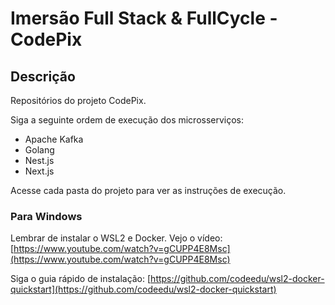 # Imersão Full Stack & FullCycle - CodePix

## Descrição

Repositórios do projeto CodePix.

Siga a seguinte ordem de execução dos microsserviços:

* Apache Kafka
* Golang
* Nest.js
* Next.js

Acesse cada pasta do projeto para ver as instruções de execução.

### Para Windows 

Lembrar de instalar o WSL2 e Docker. Vejo o vídeo: [https://www.youtube.com/watch?v=gCUPP4E8Msc](https://www.youtube.com/watch?v=gCUPP4E8Msc) 

Siga o guia rápido de instalação: [https://github.com/codeedu/wsl2-docker-quickstart](https://github.com/codeedu/wsl2-docker-quickstart) 
